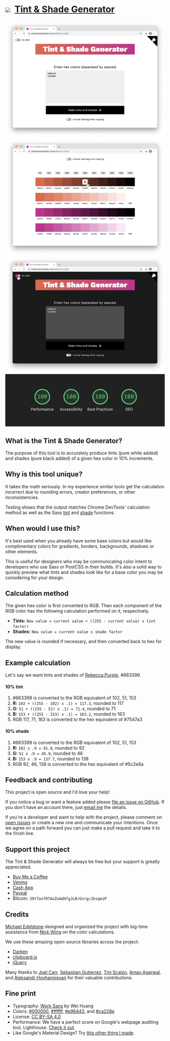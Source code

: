 # [<img src="https://maketintsandshades.com/favicon.ico" width="25px" />](https://maketintsandshades.com) &nbsp;[Tint & Shade Generator](https://maketintsandshades.com)

[<img alt="Screenshot of app home page" src="images/screenshot-1.png" />](https://maketintsandshades.com)
[<img alt="Screenshot of color swatches after submitting form" src="images/screenshot-2.png" />](https://maketintsandshades.com)
[<img alt="Screenshot of app in dark mode" src="images/screenshot-3.png" />](https://maketintsandshades.com)
[<img alt="Perfect score on Lighthouse" title="Click to see full Lighthouse report" src="images/lighthouse.png" />](https://maketintsandshades.com/lighthouse)

## What is the Tint & Shade Generator?
The purpose of this tool is to accurately produce tints (pure white added) and shades (pure black added) of a given hex color in 10% increments.

## Why is this tool unique?
It takes the math seriously. In my experience similar tools get the calculation incorrect due to rounding errors, creator preferences, or other inconsistencies.

Testing shows that the output matches Chrome DevTools' calculation method as well as the Sass [tint](https://sindresorhus.com/sass-extras/#color-function-tint) and [shade](https://sindresorhus.com/sass-extras/#color-function-shade) functions.

## When would I use this?
It's best used when you already have some base colors but would like complimentary colors for gradients, borders, backgrounds, shadows or other elements.

This is useful for designers who may be communicating color intent to developers who use Sass or PostCSS in their builds. It's also a solid way to quickly preview what tints and shades look like for a base color you may be considering for your design.

## Calculation method
The given hex color is first converted to RGB. Then each component of the RGB color has the following calculation performed on it, respectively.

- **Tints:** `New value = current value + ((255 - current value) x tint factor)`
- **Shades:** `New value = current value x shade factor`

The new value is rounded if necessary, and then converted back to hex for display.

## Example calculation
Let's say we want tints and shades of [Rebecca Purple](https://meyerweb.com/eric/thoughts/2014/06/19/rebeccapurple/), #663399.

#### 10% tint
1. #663399 is converted to the RGB equivalent of 102, 51, 153
1. **R:** `102 + ((255 - 102) x .1) = 117.3`, rounded to 117
1. **G:** `51 + ((255 - 51) x .1) = 71.4`, rounded to 71
1. **B:** `153 + ((255 - 153) x .1) = 163.2`, rounded to 163
1. RGB 117, 71, 163 is converted to the hex equivalent of #7547a3

#### 10% shade
1. #663399 is converted to the RGB equivalent of 102, 51, 153
1. **R:** `102 x .9 = 91.8`, rounded to 92
1. **G:** `51 x .9 = 45.9`, rounded to 46
1. **B:** `153 x .9 = 137.7`, rounded to 138
1. RGB 92, 46, 138 is converted to the hex equivalent of #5c2e8a

## Feedback and contributing
This project is open source and I'd love your help!

If you notice a bug or want a feature added please [file an issue on GitHub](https://github.com/edelstone/tints-and-shades/issues/new). If you don't have an account there, just [email me](mailto:michael.edelstone@gmail.com) the details.

If you're a developer and want to help with the project, please comment on [open issues](https://github.com/edelstone/tints-and-shades/issues) or create a new one and communicate your intentions. Once we agree on a path forward you can just make a pull request and take it to the finish line.

## Support this project
The Tint & Shade Generator will always be free but your support is greatly appreciated.

- [Buy Me a Coffee](https://www.buymeacoffee.com/edelstone)
- [Venmo](https://venmo.com/michaeledelstone)
- [Cash App](https://cash.app/$edelstone)
- [Paypal](https://www.paypal.me/edelstone)
- Bitcoin: `39t7oofR7AoZoAdH7gJLBrGnrgcJbsqmiP`

## Credits
[Michael Edelstone](https://michaeledelstone.com) designed and organized the project with big-time assistance from [Nick Wing](https://github.com/wickning1) on the color calculations.

We use these amazing open-source libraries across the project:

- [Darken](https://colinespinas.github.io/darken/)
- [clipboard.js](https://clipboardjs.com/)
- [jQuery](https://jquery.com/)

Many thanks to [Joel Carr](https://github.com/joelcarr), [Sebastian Gutierrez](https://github.com/pepas24), [Tim Scalzo](https://github.com/TJScalzo), [Aman Agarwal](https://github.com/AmanAgarwal041), and [Aleksandr Hovhannisyan](https://github.com/AleksandrHovhannisyan) for their valuable contributions.

## Fine print
- Typography: [Work Sans](https://weiweihuanghuang.github.io/Work-Sans/) by Wei Huang</li>
- Colors: [#000000](https://maketintsandshades.com/#000000), [#ffffff](https://maketintsandshades.com/#ffffff), [#e96443](https://maketintsandshades.com/#e96443), and [#ca228e](https://maketintsandshades.com/#ca228e)
- License: [CC BY-SA 4.0](https://creativecommons.org/licenses/by-sa/4.0/)
- Performance: We have a perfect score on Google's webpage auditing tool, Lighthouse. [Check it out](https://maketintsandshades.com/lighthouse").
- Like Google's Material Design? Try [this other thing I made](https://materialpalettes.com).
